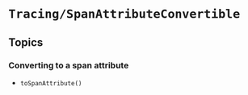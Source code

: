 # ``Tracing/SpanAttributeConvertible``

## Topics

### Converting to a span attribute

- ``toSpanAttribute()``
